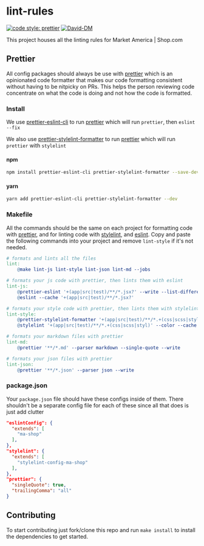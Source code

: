 # lint-rules

[![code style: prettier](https://img.shields.io/badge/code_style-prettier-ff69b4.svg?style=flat-square)](https://github.com/prettier/prettier)
[![David-DM](https://david-dm.org/ma-shop/lint-rules/dev-status.svg)](https://david-dm.org/ma-shop/lint-rules)

This project houses all the linting rules for Market America | Shop.com

## Prettier

All config packages should always be use with
[prettier](https://prettier.io/docs/en/) which is an opinionated code formatter
that makes our code formatting consistent without having to be nitpicky on PRs.
This helps the person reviewing code concentrate on what the code is doing and
not how the code is formatted.

### Install

We use [prettier-eslint-cli](https://www.npmjs.com/package/prettier-eslint-cli)
to run [prettier](https://prettier.io/docs/en/) which will run `prettier`, then
`eslint --fix`

We also use
[prettier-stylelint-formatter](https://www.npmjs.com/package/prettier-stylelint-formatter)
to run [prettier](https://prettier.io/docs/en/) which will run `prettier` with
`stylelint`

#### npm

```bash
npm install prettier-eslint-cli prettier-stylelint-formatter --save-dev
```

#### yarn

```bash
yarn add prettier-eslint-cli prettier-stylelint-formatter --dev
```

### Makefile

All the commands should be the same on each project for formatting code with
[prettier](https://prettier.io), and for linting code with
[stylelint](https://stylelint.io), and [eslint](https://eslint.org). Copy and
paste the following commands into your project and remove `lint-style` if it's
not needed.

```makefile
# formats and lints all the files
lint:
	@make lint-js lint-style lint-json lint-md --jobs

# formats your js code with prettier, then lints them with eslint
lint-js:
	@prettier-eslint '+(app|src|test)/**/*.jsx?' --write --list-different
	@eslint --cache '+(app|src|test)/**/*.jsx?'

# formats your style code with prettier, then lints them with stylelint
lint-style:
	@prettier-stylelint-formatter '+(app|src|test)/**/*.+(css|scss|styl)' --write
	@stylelint '+(app|src|test)/**/*.+(css|scss|styl)' --color --cache

# formats your markdown files with prettier
lint-md:
	@prettier '**/*.md' --parser markdown --single-quote --write

# formats your json files with prettier
lint-json:
	@prettier '**/*.json' --parser json --write
```

### package.json

Your `package.json` file should have these configs inside of them. There
shouldn't be a separate config file for each of these since all that does is
just add clutter

```json
"eslintConfig": {
  "extends": [
    "ma-shop"
  ],
},
"stylelint": {
  "extends": [
    "stylelint-config-ma-shop"
  ],
},
"prettier": {
  "singleQuote": true,
  "trailingComma": "all"
}
```

## Contributing

To start contributing just fork/clone this repo and run `make install` to
install the dependencies to get started.
